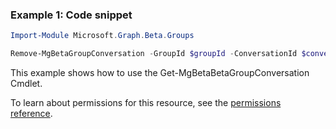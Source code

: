 ### Example 1: Code snippet

```powershellImport-Module Microsoft.Graph.Beta.Groups

Remove-MgBetaGroupConversation -GroupId $groupId -ConversationId $conversationId
```
This example shows how to use the Get-MgBetaBetaGroupConversation Cmdlet.
To learn about permissions for this resource, see the [permissions reference](/graph/permissions-reference).

